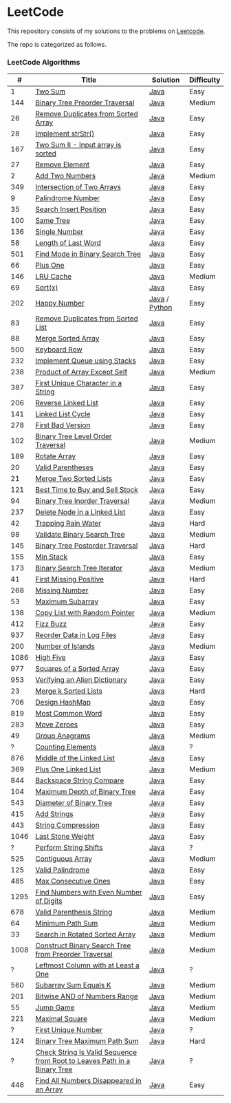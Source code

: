LeetCode
========

This repository consists of my solutions to the problems on [Leetcode](https://leetcode.com/problems).

The repo is categorized as follows.

### LeetCode Algorithms

| # | Title | Solution | Difficulty |
|---| ----- | -------- | ---------- |
|1|[Two Sum](https://leetcode.com/problems/two-sum/) | [Java](./Algorithms/java/src/twoSum/TwoSum.java)|Easy|
|144|[Binary Tree Preorder Traversal](https://leetcode.com/problems/binary-tree-preorder-traversal/) | [Java](./Algorithms/java/src/binaryTreePreorderTraversal/BinaryTreePreorderTraversal.java)|Medium|
|26|[Remove Duplicates from Sorted Array](https://leetcode.com/problems/remove-duplicates-from-sorted-array/) | [Java](./Algorithms/java/src/removeduplicatesfromsortedarray/Solution.java)|Easy|
|28|[Implement strStr()](https://leetcode.com/problems/implement-strstr/) | [Java](./Algorithms/java/src/implementstrStr/Solution.java) |Easy|
|167|[Two Sum II - Input array is sorted](https://leetcode.com/problems/two-sum-ii-input-array-is-sorted/) | [Java](./Algorithms/java/src/twoSumII/Solution.java) |Easy|
|27|[Remove Element](https://leetcode.com/problems/remove-element/) | [Java](./Algorithms/java/src/removeelement/Solution.java) |Easy|
|2|[Add Two Numbers](https://leetcode.com/problems/add-two-numbers/) | [Java](./Algorithms/java/src/addtwonumbers/Solution.java) |Medium|
|349|[Intersection of Two Arrays](https://leetcode.com/problems/intersection-of-two-arrays/) | [Java](./Algorithms/java/src/intersectionoftwoarrays/Solution.java) |Easy|
|9|[Palindrome Number](https://leetcode.com/problems/palindrome-number/) | [Java](./Algorithms/java/src/palindromenumber/Solution.java) |Easy|
|35|[Search Insert Position](https://leetcode.com/problems/search-insert-position/) | [Java](./Algorithms/java/src/searchinsertposition/Solution.java) |Easy|
|100|[Same Tree](https://leetcode.com/problems/same-tree/) | [Java](./Algorithms/java/src/sametree/Solution.java) |Easy|
|136|[Single Number](https://leetcode.com/problems/single-number/) | [Java](./Algorithms/java/src/singlenumber/Solution.java) |Easy|
|58|[Length of Last Word](https://leetcode.com/problems/length-of-last-word/) | [Java](./Algorithms/java/src/lengthoflastword/Solution.java) |Easy|
|501|[Find Mode in Binary Search Tree](https://leetcode.com/problems/find-mode-in-binary-search-tree/) | [Java](./Algorithms/java/src/findmodeinbst/Solution.java) |Easy|
|66|[Plus One](https://leetcode.com/problems/plus-one/) | [Java](./Algorithms/java/src/plusone/Solution.java) |Easy|
|146|[LRU Cache](https://leetcode.com/problems/lru-cache/) | [Java](./Algorithms/java/src/lrucache/LRUCache.java) |Medium|
|69|[Sqrt(x)](https://leetcode.com/problems/sqrtx/) | [Java](./Algorithms/java/src/sqrtx/Solution.java) |Easy|
|202|[Happy Number](https://leetcode.com/problems/happy-number/) | [Java](./Algorithms/java/src/happynumber/Solution.java) / [Python](./Algorithms/python/happynumber/happy_number.py) |Easy|
|83|[Remove Duplicates from Sorted List](https://leetcode.com/problems/remove-duplicates-from-sorted-list/) | [Java](./Algorithms/java/src/removedupsfromsortedlist/Solution.java) |Easy|
|88|[Merge Sorted Array](https://leetcode.com/problems/merge-sorted-array/) | [Java](./Algorithms/java/src/mergesortedarray/Solution.java) |Easy|
|500|[Keyboard Row](https://leetcode.com/problems/keyboard-row/) | [Java](./Algorithms/java/src/keyboardrow/Solution.java) |Easy|
|232|[Implement Queue using Stacks](https://leetcode.com/problems/implement-queue-using-stacks/) | [Java](./Algorithms/java/src/implementqueueusingstacks/MyQueue.java) |Easy|
|238|[Product of Array Except Self](https://leetcode.com/problems/product-of-array-except-self/) | [Java](./Algorithms/java/src/productofarrayexceptself/Solution.java) |Medium|
|387|[First Unique Character in a String](https://leetcode.com/problems/first-unique-character-in-a-string/) | [Java](./Algorithms/java/src/firstuniquecharacterinastring/Solution.java) |Easy|
|206|[Reverse Linked List](https://leetcode.com/problems/reverse-linked-list/) | [Java](./Algorithms/java/src/reverselinkedlist/Solution.java) |Easy|
|141|[Linked List Cycle](https://leetcode.com/problems/linked-list-cycle/) | [Java](./Algorithms/java/src/linkedlistcycle/Solution.java) |Easy|
|278|[First Bad Version](https://leetcode.com/problems/first-bad-version/) | [Java](./Algorithms/java/src/firstbadversion/Solution.java) |Easy|
|102|[Binary Tree Level Order Traversal](https://leetcode.com/problems/binary-tree-level-order-traversal/) | [Java](./Algorithms/java/src/binarylevelordertraversal/Solution.java) |Medium|
|189|[Rotate Array](https://leetcode.com/problems/rotate-array/) | [Java](./Algorithms/java/src/rotatearray/Solution.java) |Easy|
|20|[Valid Parentheses](https://leetcode.com/problems/valid-parentheses/) | [Java](./Algorithms/java/src/validparentheses/Solution.java) |Easy|
|21|[Merge Two Sorted Lists](https://leetcode.com/problems/merge-two-sorted-lists/) | [Java](./Algorithms/java/src/mergetwosortedlists/Solution.java) |Easy|
|121|[Best Time to Buy and Sell Stock](https://leetcode.com/problems/best-time-to-buy-and-sell-stock/) | [Java](./Algorithms/java/src/buyandsellstock/Solution.java) |Easy|
94|[Binary Tree Inorder Traversal](https://leetcode.com/problems/binary-tree-inorder-traversal/) | [Java](./Algorithms/java/src/binarytreeinordertraversal/IterativeSolution.java)|Medium|
237|[Delete Node in a Linked List](https://leetcode.com/problems/delete-node-in-a-linked-list/) | [Java](./Algorithms/java/src/deletenodeinlinkedlist/Solution.java)|Easy|
42|[Trapping Rain Water](https://leetcode.com/problems/trapping-rain-water/) | [Java](./Algorithms/java/src/trappingrainwater/Solution.java)|Hard|
98|[Validate Binary Search Tree](https://leetcode.com/problems/validate-binary-search-tree/) | [Java](./Algorithms/java/src/validatebst/Solution.java)|Medium|
145|[Binary Tree Postorder Traversal](https://leetcode.com/problems/binary-tree-postorder-traversal/) | [Java](./Algorithms/java/src/binarytreepostordertraversal/IterativeSolution.java)|Hard|
155|[Min Stack](https://leetcode.com/problems/min-stack/) | [Java](./Algorithms/java/src/minstack/MinStack.java)|Easy|
173|[Binary Search Tree Iterator](https://leetcode.com/problems/binary-search-tree-iterator/) | [Java](./Algorithms/java/src/binarysearchtreeiterator/BSTIterator.java)|Medium|
41|[First Missing Positive](https://leetcode.com/problems/first-missing-positive/) | [Java](./Algorithms/java/src/firstmissingpositive/Solution.java)|Hard|
268|[Missing Number](https://leetcode.com/problems/missing-number/) | [Java](./Algorithms/java/src/missingnumber/Solution.java)|Easy|
53|[Maximum Subarray](https://leetcode.com/problems/maximum-subarray/) | [Java](./Algorithms/java/src/maximumsubarray/Solution.java)|Easy|
138|[Copy List with Random Pointer](https://leetcode.com/problems/copy-list-with-random-pointer/) | [Java](./Algorithms/java/src/copylistwithrandompointers/Solution.java)|Medium|
412|[Fizz Buzz](https://leetcode.com/problems/fizz-buzz/) | [Java](./Algorithms/java/src/fizbuzz/Solution.java)|Easy|
937|[Reorder Data in Log Files](https://leetcode.com/problems/reorder-data-in-log-files/) | [Java](./Algorithms/java/src/reorderlogfiles/Solution.java)|Easy|
200|[Number of Islands](https://leetcode.com/problems/number-of-islands/) | [Java](./Algorithms/java/src/numberofislands/Solution.java)|Medium|
1086|[High Five](https://leetcode.com/problems/high-five/) | [Java](./Algorithms/java/src/highfive/Solution.java)|Easy|
977|[Squares of a Sorted Array](https://leetcode.com/problems/squares-of-a-sorted-array/) | [Java](./Algorithms/java/src/squaresofsortedarray/Solution.java)|Easy|
953|[Verifying an Alien Dictionary](https://leetcode.com/problems/verifying-an-alien-dictionary/) | [Java](./Algorithms/java/src/verifyingaliendictionary/Solution.java)|Easy|
23|[Merge k Sorted Lists](https://leetcode.com/problems/merge-k-sorted-lists/) | [Java](./Algorithms/java/src/mergeksortedlists/Solution.java)|Hard|
706|[Design HashMap](https://leetcode.com/problems/design-hashmap/) | [Java](./Algorithms/java/src/designhashmap/efficient/MyHashMap.java)|Easy|
819|[Most Common Word](https://leetcode.com/problems/most-common-word/) | [Java](./Algorithms/java/src/mostcommonword/Solution.java)|Easy|
283|[Move Zeroes](https://leetcode.com/problems/move-zeroes/) | [Java](./Algorithms/java/src/movezeroes/Solution.java)|Easy|
49|[Group Anagrams](https://leetcode.com/problems/group-anagrams/) | [Java](./Algorithms/java/src/groupanagrams/Solution.java)|Medium|
?|[Counting Elements](https://leetcode.com/problems/?/) | [Java](./Algorithms/java/src/countingelements/Solution.java)|?|
876|[Middle of the Linked List](https://leetcode.com/problems/middle-of-the-linked-list/) | [Java](./Algorithms/java/src/middleoflinkedlist/Solution.java)|Easy|
369|[Plus One Linked List](https://leetcode.com/problems/plus-one-linked-list/) | [Java](./Algorithms/java/src/plusonelinkedlist/Solution.java)|Medium|
844|[Backspace String Compare](https://leetcode.com/problems/backspace-string-compare/) | [Java](./Algorithms/java/src/backspacestringcompare/Solution.java)|Easy|
104|[Maximum Depth of Binary Tree](https://leetcode.com/problems/maximum-depth-of-binary-tree/) | [Java](./Algorithms/java/src/maximumdepthofbinarytree/Solution.java)|Easy|
543|[Diameter of Binary Tree](https://leetcode.com/problems/diameter-of-binary-tree/) | [Java](./Algorithms/java/src/diameterofbinarytree/Solution.java)|Easy|
415|[Add Strings](https://leetcode.com/problems/add-strings/) | [Java](./Algorithms/java/src/addstrings/Solution.java)|Easy|
443|[String Compression](https://leetcode.com/problems/string-compression/) | [Java](./Algorithms/java/src/stringcompression/Solution.java)|Easy|
1046|[Last Stone Weight](https://leetcode.com/problems/last-stone-weight/) | [Java](./Algorithms/java/src/laststoneweight/Solution.java)|Easy|
?|[Perform String Shifts](https://leetcode.com/explore/challenge/card/30-day-leetcoding-challenge/529/week-2/3299/) | [Java](./Algorithms/java/src/performstringshifts/Solution.java)|?|
525|[Contiguous Array](https://leetcode.com/problems/contiguous-array/) | [Java](./Algorithms/java/src/contiguousarray/Solution.java)|Medium|
125|[Valid Palindrome](https://leetcode.com/problems/valid-palindrome/) | [Java](./Algorithms/java/src/validpalindrome/Solution.java)|Easy|
485|[Max Consecutive Ones](https://leetcode.com/problems/max-consecutive-ones/) | [Java](./Algorithms/java/src/maxconsecutiveones/Solution.java)|Easy|
1295|[Find Numbers with Even Number of Digits](https://leetcode.com/problems/find-numbers-with-even-number-of-digits/) | [Java](./Algorithms/java/src/findnumberswithevennumofdigits/Solution.java)|Easy|
678|[Valid Parenthesis String](https://leetcode.com/problems/valid-parenthesis-string/) | [Java](./Algorithms/java/src/validparenthesisstring/Solution.java)|Medium|
64|[Minimum Path Sum](https://leetcode.com/problems/minimum-path-sum/) | [Java](./Algorithms/java/src/minimumpathsum/Solution.java)|Medium|
33|[Search in Rotated Sorted Array](https://leetcode.com/problems/search-in-rotated-sorted-array/) | [Java](./Algorithms/java/src/searchinrotatedsortedarray/Solution.java)|Medium|
1008|[Construct Binary Search Tree from Preorder Traversal](https://leetcode.com/problems/construct-binary-search-tree-from-preorder-traversal/) | [Java](./Algorithms/java/src/constructbstfrompreordertraversal/Solution.java)|Medium|
?|[Leftmost Column with at Least a One](https://leetcode.com/explore/challenge/card/30-day-leetcoding-challenge/530/week-3/3306/) | [Java](./Algorithms/java/src/leftmostcolumnwithatleastaone/Solution.java)|?|
560|[Subarray Sum Equals K](https://leetcode.com/problems/subarray-sum-equals-k/) | [Java](./Algorithms/java/src/subarraysumequalsk/Solution.java)|Medium|
201|[Bitwise AND of Numbers Range](https://leetcode.com/problems/bitwise-and-of-numbers-range/) | [Java](./Algorithms/java/src/bitwiseandofnumbersrange/Solution.java)|Medium|
55|[Jump Game](https://leetcode.com/problems/jump-game/) | [Java](./Algorithms/java/src/jumpgame/Solution.java)|Medium|
221|[Maximal Square](https://leetcode.com/problems/maximal-square/) | [Java](./Algorithms/java/src/maximalsquare/Solution.java)|Medium|
?|[First Unique Number](https://leetcode.com/explore/featured/card/30-day-leetcoding-challenge/531/week-4/3313/) | [Java](./Algorithms/java/src/firstuniquenumber/FirstUnique.java)|?|
124|[Binary Tree Maximum Path Sum](https://leetcode.com/problems/binary-tree-maximum-path-sum/) | [Java](./Algorithms/java/src/binarytreemaximumpathsum/Solution.java)|Hard|
?|[Check String Is Valid Sequence from Root to Leaves Path in a Binary Tree](https://leetcode.com/explore/challenge/card/30-day-leetcoding-challenge/532/week-5/3315/) | [Java](./Algorithms/java/src/checkstringvalidsequencebtree/Solution.java)|?|
448|[Find All Numbers Disappeared in an Array](https://leetcode.com/problems/find-all-numbers-disappeared-in-an-array/) | [Java](./Algorithms/java/src/findallnumbersdisappearedinanarray/Solution.java)|Easy|